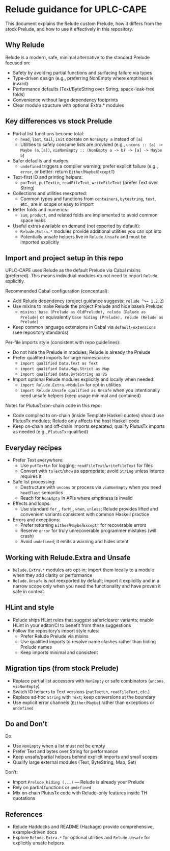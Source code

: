 # Relude guidance for UPLC-CAPE

This document explains the Relude custom Prelude, how it differs from the stock Prelude, and how to use it effectively in this repository.

## Why Relude

Relude is a modern, safe, minimal alternative to the standard Prelude focused on:

- Safety by avoiding partial functions and surfacing failure via types
- Type-driven design (e.g., preferring NonEmpty where emptiness is invalid)
- Performance defaults (Text/ByteString over String; space-leak-free folds)
- Convenience without large dependency footprints
- Clear module structure with optional Extra.* modules

## Key differences vs stock Prelude

- Partial list functions become total:
  - `head`, `last`, `tail`, `init` operate on `NonEmpty a` instead of `[a]`
  - Utilities to safely consume lists are provided (e.g., `uncons :: [a] -> Maybe (a,[a])`, `viaNonEmpty :: (NonEmpty a -> b) -> [a] -> Maybe b`)
- Safer defaults and nudges:
  - `undefined` triggers a compiler warning; prefer explicit failure (e.g., `error`, or better: return `Either`/`Maybe`/`ExceptT`)
- Text-first IO and printing helpers:
  - `putText`, `putTextLn`, `readFileText`, `writeFileText` (prefer Text over String)
- Collections and utilities reexported:
  - Common types and functions from `containers`, `bytestring`, `text`, etc., are in scope or easy to import
- Better folds and numerics:
  - `sum`, `product`, and related folds are implemented to avoid common space leaks
- Useful extras available on demand (not exported by default):
  - `Relude.Extra.*` modules provide additional utilities you can opt into
  - Potentially unsafe helpers live in `Relude.Unsafe` and must be imported explicitly

## Import and project setup in this repo

UPLC-CAPE uses Relude as the default Prelude via Cabal mixins (preferred). This means individual modules do not need to import `Relude` explicitly.

Recommended Cabal configuration (conceptual):

- Add Relude dependency (project guidance suggests: `relude ^>= 1.2.2`)
- Use mixins to make Relude the project Prelude and hide base’s Prelude:
  - `mixins: base (Prelude as OldPrelude), relude (Relude as Prelude)` or equivalently `base hiding (Prelude), relude (Relude as Prelude)`
- Keep common language extensions in Cabal via `default-extensions` (see repository standards)

Per-file imports style (consistent with repo guidelines):

- Do not hide the Prelude in modules; Relude is already the Prelude
- Prefer qualified imports for large namespaces:
  - `import qualified Data.Text as Text`
  - `import qualified Data.Map.Strict as Map`
  - `import qualified Data.ByteString as BS`
- Import optional Relude modules explicitly and locally when needed:
  - `import Relude.Extra.<Module>` for opt‑in utilities
  - `import Relude.Unsafe qualified as Unsafe` when you intentionally need unsafe helpers (keep usage minimal and contained)

Notes for PlutusTx/on-chain code in this repo:

- Code compiled to on-chain (inside Template Haskell quotes) should use PlutusTx modules; Relude only affects the host Haskell code
- Keep on‑chain and off‑chain imports separated; qualify PlutusTx imports as needed (e.g., `PlutusTx`-qualified)

## Everyday recipes

- Prefer Text everywhere:
  - Use `putTextLn` for logging; `readFileText`/`writeFileText` for files
  - Convert with `toText`/`show` as appropriate; avoid `String` unless interop requires it
- Safe list processing:
  - Destructure with `uncons` or process via `viaNonEmpty` when you need `head`/`last` semantics
  - Reach for `NonEmpty` in APIs where emptiness is invalid
- Effects and loops:
  - Use standard `for_`, `forM_`, `when`, `unless`; Relude provides lifted and convenient variants consistent with common Haskell practice
- Errors and exceptions:
  - Prefer returning `Either`/`Maybe`/`ExceptT` for recoverable errors
  - Reserve `error` for truly unrecoverable programmer mistakes (will crash)
  - Avoid `undefined`; it emits a warning and hides intent

## Working with Relude.Extra and Unsafe

- `Relude.Extra.*` modules are opt‑in; import them locally to a module when they add clarity or performance
- `Relude.Unsafe` is not reexported by default; import it explicitly and in a narrow scope only when you need the functionality and have proven it safe in context

## HLint and style

- Relude ships HLint rules that suggest safer/clearer variants; enable HLint in your editor/CI to benefit from these suggestions
- Follow the repository’s import style rules:
  - Prefer Relude Prelude via mixins
  - Use qualified imports to resolve name clashes rather than hiding Prelude names
  - Keep imports minimal and consistent

## Migration tips (from stock Prelude)

- Replace partial list accessors with `NonEmpty` or safe combinators (`uncons`, `viaNonEmpty`)
- Switch IO helpers to Text versions (`putTextLn`, `readFileText`, etc.)
- Replace ad‑hoc `String` with `Text`; keep conversions at the boundary
- Use explicit error channels (`Either`/`Maybe`) rather than exceptions or `undefined`

## Do and Don’t

Do:

- Use `NonEmpty` when a list must not be empty
- Prefer Text and bytes over String for performance
- Keep unsafe/partial helpers behind explicit imports and small scopes
- Qualify large external modules (Text, ByteString, Map, Set)

Don’t:

- Import `Prelude hiding (...)` — Relude is already your Prelude
- Rely on partial functions or `undefined`
- Mix on‑chain PlutusTx code with Relude-only features inside TH quotations

## References

- Relude Haddocks and README (Hackage) provide comprehensive, example‑driven docs
- Explore `Relude.Extra.*` for optional utilities and `Relude.Unsafe` for explicitly unsafe helpers
